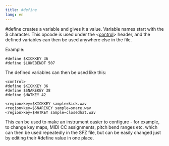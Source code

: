 ```yaml
---
title: #define
lang: en
---
```

\#define creates a variable and gives it a value. Variable names start with
the $ character. This opcode is used under the <[control](/headers/control)> header,
and the defined variables can then be used anywhere else in the file.

Example:

```
#define $KICKKEY 36
#define $LOWEBENDT 507
```

The defined variables can then be used like this:

```
<control>
#define $KICKKEY 36
#define $SNAREKEY 38
#define $HATKEY 42

<region>key=$KICKKEY sample=kick.wav
<region>key=$SNAREKEY sample=snare.wav
<region>key=$HATKEY sample=closedhat.wav
```

This can be used to make an instrument easier to configure - for example, to
change key maps, MIDI CC assignments, pitch bend ranges etc. which can then be
used repeatedly in the SFZ file, but can be easily changed just by editing their
\#define value in one place.
